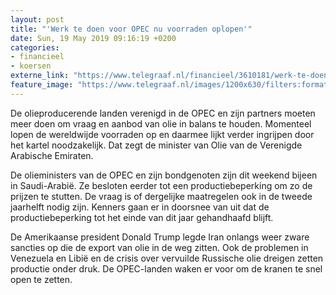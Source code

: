 ```yaml
---
layout: post
title: "'Werk te doen voor OPEC nu voorraden oplopen'"
date: Sun, 19 May 2019 09:16:19 +0200
categories: 
- financieel 
- koersen 
externe_link: "https://www.telegraaf.nl/financieel/3610181/werk-te-doen-voor-opec-nu-voorraden-oplopen"
feature_image: "https://www.telegraaf.nl/images/1200x630/filters:format(jpeg):quality(80)/cdn-kiosk-api.telegraaf.nl/434076a4-7a06-11e9-8cb4-0255c322e81b.jpg"
---
```


<p class="intro">De olieproducerende landen verenigd in de OPEC en zijn partners moeten meer doen om vraag en aanbod van olie in balans te houden. Momenteel lopen de wereldwijde voorraden op en daarmee lijkt verder ingrijpen door het kartel noodzakelijk. Dat zegt de minister van Olie van de Verenigde Arabische Emiraten.</p> <p>De olieministers van de OPEC en zijn bondgenoten zijn dit weekend bijeen in Saudi-Arabië. Ze besloten eerder tot een productiebeperking om zo de prijzen te stutten. De vraag is of dergelijke maatregelen ook in de tweede jaarhelft nodig zijn. Kenners gaan er in doorsnee van uit dat de productiebeperking tot het einde van dit jaar gehandhaafd blijft.</p><p>De Amerikaanse president Donald Trump legde Iran onlangs weer zware sancties op die de export van olie in de weg zitten. Ook de problemen in Venezuela en Libië en de crisis over vervuilde Russische olie dreigen zetten productie onder druk. De OPEC-landen waken er voor om de kranen te snel open te zetten.</p>
